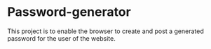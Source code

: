 # Password-generator
This project is to enable the browser to create and post a generated password for the user of the website.
